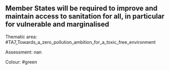 ## Member States will be required to improve and maintain access to sanitation for all, in particular for vulnerable and marginalised

Thematic area: #TA7_Towards_a_zero_pollution_ambition_for_a_toxic_free_environment

Assessment: nan

Colour: #green